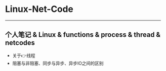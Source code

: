 # Linux-Net-Code
***
## 个人笔记 &amp; Linux &amp; functions &amp; process &amp; thread &amp; netcodes


- 关于👉<a herf="process进程/process.ipynb">线程</a>
- <a herf="./asynchronous_block/阻塞与非阻塞、同步与异步、异步IO.md">阻塞与非阻塞、同步与异步、异步IO之间的区别</a>
